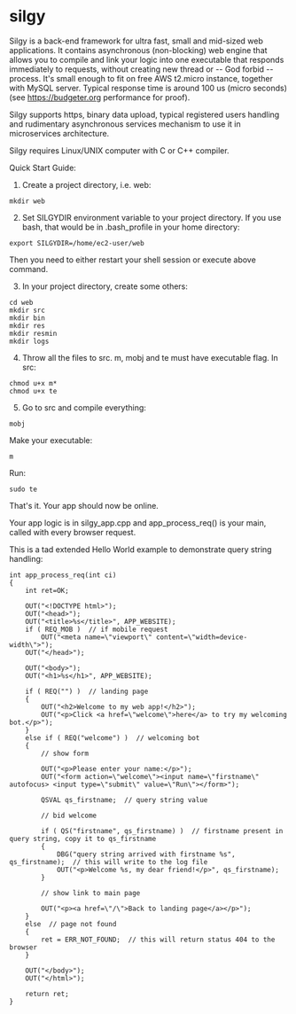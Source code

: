 # silgy
Silgy is a back-end framework for ultra fast, small and mid-sized web applications. It contains asynchronous (non-blocking) web engine that allows you to compile and link your logic into one executable that responds immediately to requests, without creating new thread or -- God forbid -- process. It's small enough to fit on free AWS t2.micro instance, together with MySQL server. Typical response time is around 100 us (micro seconds) (see https://budgeter.org performance for proof).  
  
Silgy supports https, binary data upload, typical registered users handling and rudimentary asynchronous services mechanism to use it in microservices architecture.  
  
Silgy requires Linux/UNIX computer with C or C++ compiler.  
  
Quick Start Guide:  
  
1. Create a project directory, i.e. web:  
```
mkdir web  
```

2. Set SILGYDIR environment variable to your project directory. If you use bash, that would be in .bash_profile in your home directory:  
```
export SILGYDIR=/home/ec2-user/web  
```
  
Then you need to either restart your shell session or execute above command.  
  
3. In your project directory, create some others:  
```
cd web  
mkdir src  
mkdir bin  
mkdir res  
mkdir resmin  
mkdir logs  
```
  
4. Throw all the files to src. m, mobj and te must have executable flag. In src:  
```
chmod u+x m*  
chmod u+x te  
```
  
5. Go to src and compile everything:  
```
mobj  
```
Make your executable:  
```
m  
```
Run:  
```
sudo te  
```
  
That's it. Your app should now be online.  
  
Your app logic is in silgy_app.cpp and app_process_req() is your main, called with every browser request.  
  
This is a tad extended Hello World example to demonstrate query string handling:  
```
int app_process_req(int ci)
{
    int ret=OK;

    OUT("<!DOCTYPE html>");
    OUT("<head>");
    OUT("<title>%s</title>", APP_WEBSITE);
    if ( REQ_MOB )  // if mobile request
        OUT("<meta name=\"viewport\" content=\"width=device-width\">");
    OUT("</head>");

    OUT("<body>");
    OUT("<h1>%s</h1>", APP_WEBSITE);

    if ( REQ("") )  // landing page
    {
        OUT("<h2>Welcome to my web app!</h2>");
        OUT("<p>Click <a href=\"welcome\">here</a> to try my welcoming bot.</p>");
    }
    else if ( REQ("welcome") )  // welcoming bot
    {
        // show form

        OUT("<p>Please enter your name:</p>");
        OUT("<form action=\"welcome\"><input name=\"firstname\" autofocus> <input type=\"submit\" value=\"Run\"></form>");

        QSVAL qs_firstname;  // query string value

        // bid welcome

        if ( QS("firstname", qs_firstname) )  // firstname present in query string, copy it to qs_firstname
        {
            DBG("query string arrived with firstname %s", qs_firstname);  // this will write to the log file
            OUT("<p>Welcome %s, my dear friend!</p>", qs_firstname);
        }

        // show link to main page

        OUT("<p><a href=\"/\">Back to landing page</a></p>");
    }
    else  // page not found
    {
        ret = ERR_NOT_FOUND;  // this will return status 404 to the browser
    }

    OUT("</body>");
    OUT("</html>");

    return ret;
}
```
